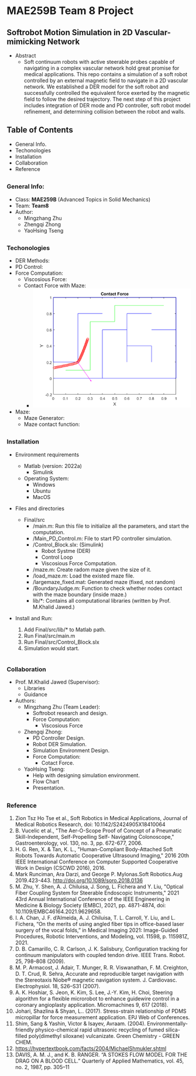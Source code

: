 # MAE259B __Team 8__ Project #
## Softrobot Motion Simulation in 2D Vascular-mimicking Network ##
- Abstract 
	- Soft continuum robots with active steerable probes capable of navigating in a complex vascular network hold great promise for medical applications. This repo contains a simulation of a soft robot controlled by an external magnetic field to navigate in a 2D vascular network. We established a DER model for the soft robot and successfully controlled the equivalent force exerted by the magnetic field to follow the desired trajectory. The next step of this project includes integration of DER mode and PD controller, soft robot model refinement, and determining collision between the robot and walls.  



## Table of Contents ## 
- General Info. 
- Techonologies
- Installation 
- Collaboration
- Reference

## 
### General Info: ###
- Class: __MAE259B__ (Advanced Topics in Solid Mechanics) 
- Team: __Team8__
- Author: 
	- Mingzhang Zhu 
	- Zhengqi Zhong 
	- YaoHsing Tseng

##
### Techonologies 
- DER Methods: 
- PD Control: 
- Force Computation: 
	- Viscosious Force: 
	- Contact Force with Maze: 
		- ![picture alt](https://github.com/normanzmz/MAE259_Team8_Project/blob/main/Final/Contact%20Force%202.png)
- Maze: 
	- Maze Generator: 
	- Maze contact function: 

##
### Installation 
- Environment requirements 
	- Matlab (version: 2022a) 
		- Simulink
	- Operating System: 
		- Windows 
		- Ubuntu 
		- MacOS
	
- Files and directories
	- Final/src
		- /main.m: Run this file to initialize all the parameters, and start the computation.
		- /Main_PD_Control.m: File to start PD controller simulation.  
		- /Control_Block.slx: (Simulink) 
			- Robot Systme (DER)
			- Control Loop 
			- Viscosious Force Computation. 
		- /maze.m: Create radom maze given the size of it. 
		- /load_maze.m: Load the existed maze file. 
		- /largemaze_fixed.mat: Generated maze (fixed, not random) 
		- /BoundaryJudge.m: Function to check whether nodes contact with the maze boundary (inside maze.)  
		- lib/*: Contains all computational libraries (written by Prof. M.Khalid Jawed.) 
- Install and Run: 
	1. Add Final/src/lib/* to Matlab path. 
	2. Run Final/src/main.m
	3. Run Final/src/Control_Block.slx 
	4. Simulation would start.  

#
### Collaboration 
- Prof. M.Khalid Jawed (Supervisor): 
	- Libraries
	- Guidance
- Authors: 
	- Mingzhang Zhu (Team Leader):   
		- Softrobot research and design.
		- Force Computation: 
			- Viscosious Force  
	- Zhengqi Zhong: 
		- PD Controller Design. 
		- Robot DER Simulation. 
		- Simulation Environment Design.  
		- Force Computation: 
			- Cotact Force. 
	- YaoHsing Tseng: 
		- Help with designing simulation environment.  
		- Flow Chart 
		- Presentation.  


##
### Reference
1. Zion Tsz Ho Tse et al., Soft Robotics in Medical Applications, Journal of Medical Robotics Research, doi: 10.1142/S2424905X18410064
2. B. Vucelic et al., "The Aer-O-Scope Proof of Concept of a Pneumatic Skill-Independent, Self-Propelling Self- Navigating Colonoscope," Gastroenterology, vol. 130, no. 3, pp. 672-677, 2006.
3. H. G. Ren, X. & Tan, K. L., "Human-Compliant Body-Attached Soft Robots Towards Automatic Cooperative Ultrasound Imaging," 2016 20th IEEE International Conference on Computer Supported Cooperative Work in Design (CSCWD 2016), 2016.
4. Mark Runciman, Ara Darzi, and George P. Mylonas.Soft Robotics.Aug 2019.423-443. http://doi.org/10.1089/soro.2018.0136
5. M. Zhu, Y. Shen, A. J. Chiluisa, J. Song, L. Fichera and Y. Liu, "Optical Fiber Coupling System for Steerable Endoscopic Instruments," 2021 43rd Annual International Conference of the IEEE Engineering in Medicine & Biology Society (EMBC), 2021, pp. 4871-4874, doi: 10.1109/EMBC46164.2021.9629658.
6. I. A. Chan, J. F. d’Almeida, A. J. Chiluisa, T. L. Carroll, Y. Liu, and L. Fichera, “On the merits of using angled fiber tips in office-based laser surgery of the vocal folds,” in Medical Imaging 2021: Image-Guided Procedures, Robotic Interventions, and Modeling, vol. 11598, p. 115981Z, 2021.
7. D. B. Camarillo, C. R. Carlson, J. K. Salisbury, Configuration tracking for continuum manipulators with coupled tendon drive. IEEE Trans. Robot. 25, 798–808 (2009).
8. M. P. Armacost, J. Adair, T. Munger, R. R. Viswanathan, F. M. Creighton, D. T. Crud, R. Sehra, Accurate and reproducible target navigation with the Stereotaxis Niobe® magnetic navigation system. J. Cardiovasc. Electrophysiol. 18, S26–S31 (2007).
9. A. K. Hoshiar, S. Jeon, K. Kim, S. Lee, J.-Y. Kim, H. Choi, Steering algorithm for a flexible microrobot to enhance guidewire control in a coronary angioplasty application. Micromachines 9, 617 (2018).
10. Johari, Shazlina & Shyan, L.. (2017). Stress-strain relationship of PDMS micropillar for force measurement application. EPJ Web of Conferences.
11. Shim, Sang & Yashin, Victor & Isayev, Avraam. (2004). Environmentally-friendly physico-chemical rapid ultrasonic recycling of fumed silica-filled poly(dimethyl siloxane) vulcanizate. Green Chemistry - GREEN CHEM. 
12. https://hypertextbook.com/facts/2004/MichaelShmukler.shtml
13. DAVIS, A. M. J., and K. B. RANGER. “A STOKES FLOW MODEL FOR THE DRAG ON A BLOOD CELL.” Quarterly of Applied Mathematics, vol. 45, no. 2, 1987, pp. 305–11









